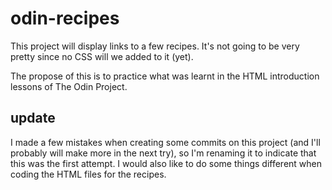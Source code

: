 # odin-recipes

This project will display links to a few recipes. It's not going to be very pretty since no CSS will we added to it (yet). 

The propose of this is to practice what was learnt in the HTML introduction lessons of The Odin Project.

## update

I made a few mistakes when creating some commits on this project (and I'll probably will make more in the next try), so I'm renaming it to indicate that this was the first attempt. 
I would also like to do some things different when coding the HTML files for the recipes. 